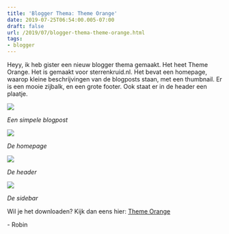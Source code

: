 ```yaml
---
title: 'Blogger Thema: Theme Orange'
date: 2019-07-25T06:54:00.005-07:00
draft: false
url: /2019/07/blogger-thema-theme-orange.html
tags: 
- blogger
---
```


Heyy, ik heb gister een nieuw blogger thema gemaakt. Het heet Theme Orange. Het is gemaakt voor sterrenkruid.nl. Het bevat een homepage, waarop kleine beschrijvingen van de blogposts staan, met een thumbnail. Er is een mooie zijbalk, en een grote footer. Ook staat er in de header een plaatje.  
  
[![](https://1.bp.blogspot.com/-tHZrlisAswc/XTmv-IzhtUI/AAAAAAAABmk/CP_FOIImsBEusFjBy_H40e1vCv1LYoSWgCLcBGAs/s400/sterrenkruid4.PNG)](https://1.bp.blogspot.com/-tHZrlisAswc/XTmv-IzhtUI/AAAAAAAABmk/CP_FOIImsBEusFjBy_H40e1vCv1LYoSWgCLcBGAs/s1600/sterrenkruid4.PNG)

_Een simpele blogpost_

[![](https://1.bp.blogspot.com/-sdk_kPkgjz8/XTmv9KpIDiI/AAAAAAAABmc/xgnXVaV7VcYD3Hp35URra9xfBHvS1Gz2wCLcBGAs/s320/sterrenkruid1.PNG)](https://1.bp.blogspot.com/-sdk_kPkgjz8/XTmv9KpIDiI/AAAAAAAABmc/xgnXVaV7VcYD3Hp35URra9xfBHvS1Gz2wCLcBGAs/s1600/sterrenkruid1.PNG)

_De homepage_

[![](https://1.bp.blogspot.com/-zkF1XZMt2Cc/XTmv9BxFKzI/AAAAAAAABmg/Wr0S_aCpVlwAVvREwPJXUb9Km6UxTGdegCLcBGAs/s320/sterrenkruid2.PNG)](https://1.bp.blogspot.com/-zkF1XZMt2Cc/XTmv9BxFKzI/AAAAAAAABmg/Wr0S_aCpVlwAVvREwPJXUb9Km6UxTGdegCLcBGAs/s1600/sterrenkruid2.PNG)

_De header_

[![](https://1.bp.blogspot.com/-4DWISt3nTnE/XTmv9Cgdu1I/AAAAAAAABmY/Vjd23wjwiQoHF2xg9_hckCcgo13l8CAZACLcBGAs/s320/sterrenkruid3.PNG)](https://1.bp.blogspot.com/-4DWISt3nTnE/XTmv9Cgdu1I/AAAAAAAABmY/Vjd23wjwiQoHF2xg9_hckCcgo13l8CAZACLcBGAs/s1600/sterrenkruid3.PNG)

_De sidebar_

Wil je het downloaden? Kijk dan eens hier: [Theme Orange](http://code.geheimesite.nl/blogger_themes/Theme%20Orange.zip)

\- Robin
